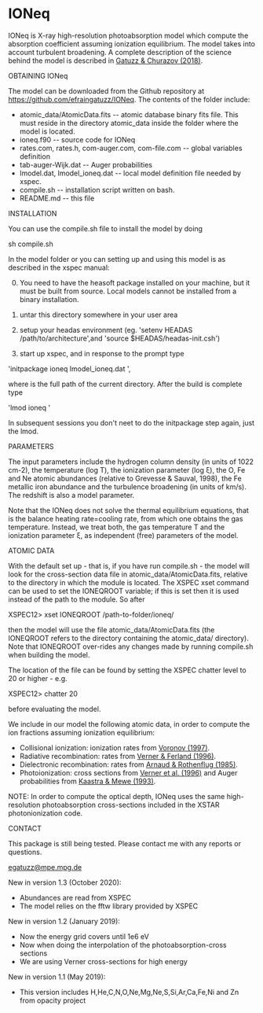# IONeq

IONeq is X-ray high-resolution photoabsorption model which compute the absorption coefficient assuming ionization equilibrium. The model takes into account turbulent broadening.  A complete description of the science behind the model is described in [Gatuzz & Churazov (2018)](https://ui.adsabs.harvard.edu/abs/2018MNRAS.474..696G/abstract).

OBTAINING IONeq

The model can be downloaded from the Github repository at https://github.com/efraingatuzz/IONeq. The contents of the folder include:

- atomic_data/AtomicData.fits -- atomic database binary fits file. This must reside in the directory atomic_data inside the folder where the model is located.
- ioneq.f90 -- source code for IONeq
- rates.com, rates.h, com-auger.com, com-file.com -- global variables definition
- tab-auger-Wijk.dat -- Auger probabilities
- lmodel.dat, lmodel_ioneq.dat -- local model definition file needed by xspec.
- compile.sh -- installation script written on bash.
- README.md -- this file

INSTALLATION

You can use the compile.sh file to install the model by doing

sh compile.sh

In the  model folder or you can setting up and using this model is as described in the xspec manual:

0) You need to have the heasoft package installed on your machine, but it must be built from source. Local models cannot be installed from a binary installation.

1) untar this directory somewhere in your user area

2) setup your headas environment (eg. 'setenv HEADAS /path/to/architecture',and 'source \$HEADAS/headas-init.csh')

3) start up xspec, and in response to the prompt type 

'initpackage ioneq lmodel_ioneq.dat <path-to-current-directory>',

where <path-to-current-directory> is the full path of the current directory. After the build is complete type 

'lmod ioneq <path-to-current-directory>'

In subsequent  sessions you don't neet to do the initpackage step again, just the lmod.
  
PARAMETERS

The input parameters include the hydrogen column density (in units of 1022 cm-2), the temperature (log T), the ionization parameter (log ξ), the O, Fe and Ne atomic abundances (relative to Grevesse & Sauval, 1998), the Fe metallic iron abundance and the turbulence broadening (in units of km/s). The redshift is also a model parameter.

Note that the IONeq does not solve the thermal equilibrium equations, that is the balance heating rate=cooling rate, from which one obtains the gas temperature. Instead, we treat both, the gas temperature T and the ionization parameter ξ, as independent (free) parameters of the model.

ATOMIC DATA

With the default set up - that is, if you have run compile.sh - the model will look for the cross-section data file in atomic_data/AtomicData.fits, relative to the directory in which the module is located. The XSPEC xset command can be used to set the IONEQROOT variable; if this is set then it is used instead of the path to the module. So after

XSPEC12> xset IONEQROOT /path-to-folder/ioneq/

then the model will use the file atomic_data/AtomicData.fits (the IONEQROOT refers to the directory containing the atomic_data/ directory). Note that IONEQROOT over-rides any changes made by running compile.sh when building the model.

The location of the file can be found by setting the XSPEC chatter level to 20 or higher - e.g.

XSPEC12> chatter 20

before evaluating the model.

We include in our model the following atomic data, in order to compute the ion fractions assuming ionization equilibrium:

- Collisional ionization: ionization rates from [Voronov (1997)](https://ui.adsabs.harvard.edu/abs/1997ADNDT..65....1V/abstract).
- Radiative recombination: rates from [Verner & Ferland (1996)](https://ui.adsabs.harvard.edu/abs/1996ApJ...465..487V/abstract).
- Dielectronic recombination: rates from [Arnaud & Rothenflug (1985)](https://ui.adsabs.harvard.edu/abs/1985A%26AS...60..425A/abstract).
- Photoionization: cross sections from [Verner et al. (1996)](https://ui.adsabs.harvard.edu/abs/1996ApJ...465..487V/abstract) and Auger probabilities from [Kaastra & Mewe (1993)](https://ui.adsabs.harvard.edu/abs/1993A%26AS...97..443K/abstract). 

NOTE: In order to compute the optical depth, IONeq uses the same high-resolution photoabsorption cross-sections included in the XSTAR photonionization code.
 
CONTACT

This package is still being tested. Please contact me with any reports or questions.

egatuzz@mpe.mpg.de
    
New in version 1.3 (October 2020):
- Abundances are read from XSPEC 
- The model relies on the fftw library provided by XSPEC

New in version 1.2 (January 2019): 
 - Now the energy grid covers until 1e6 eV
 - Now when doing the interpolation of the photoabsorption-cross sections 
 - We are using Verner cross-sections for high energy

 New in version 1.1 (May 2019): 
- This version includes H,He,C,N,O,Ne,Mg,Ne,S,Si,Ar,Ca,Fe,Ni and Zn  from opacity project
